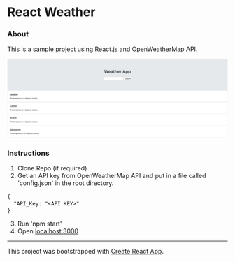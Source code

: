 # React Weather

### About
This is a sample project using React.js and OpenWeatherMap API.

[![](./images/MainPage.png)](#)

### Instructions
1. Clone Repo (if required)
2. Get an API key from OpenWeatherMap API and put in a file called 'config.json' in the root directory.
```
{
  "API_Key: "<API KEY>"
}
```
3. Run 'npm start'
4. Open [localhost:3000](https://localhost:3000)

---
This project was bootstrapped with [Create React App](https://github.com/facebook/create-react-app).


